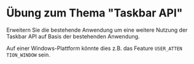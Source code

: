 # Übung zum Thema "Taskbar API"

Erweitern Sie die bestehende Anwendung um eine weitere Nutzung der Taskbar API auf Basis der 
bestehenden Anwendung.

Auf einer Windows-Plattform könnte dies z.B. das Feature `USER_ATTEN
TION_WINDOW` sein.